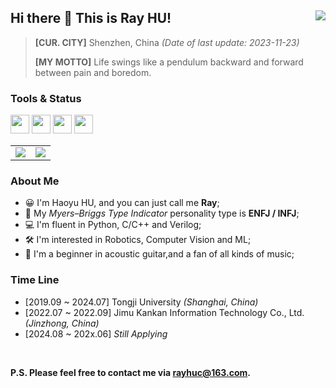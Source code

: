 ## Hi there 👋 This is Ray HU! <img align="right" src="https://komarev.com/ghpvc/?username=RayCorleone" />

> **[CUR. CITY]** Shenzhen, China *(Date of last update: 2023-11-23)*
>
> **[MY MOTTO]** Life swings like a pendulum backward and forward between pain and boredom.

### **Tools &  Status**</br>

<code><img height="30" src="https://upload.wikimedia.org/wikipedia/commons/thumb/c/c3/Python-logo-notext.svg/220px-Python-logo-notext.svg.png"></code>
<code><img height="30" src="https://upload.wikimedia.org/wikipedia/commons/7/77/Arm_logo_2017.svg"></code>
<code><img height="30" src="https://upload.wikimedia.org/wikipedia/commons/9/96/Pytorch_logo.png"></code>
<code><img height="30" src="https://www.qt.io/hubfs/qt-design-system/assets/logos/qt-logo.svg"></code>

<table cellspacing="0" cellpadding="0">
  <tr align="center" valign="middle">
    <td><img align="center" src="https://github-readme-stats.vercel.app/api?username=RayCorleone&show_icons=true&count_private=true&hide=contribs"></td>
    <td><img align="center" src="https://github-readme-stats.vercel.app/api/top-langs/?username=RayCorleone&layout=compact&hide=VHDL,Assembly,SystemVerilog,Tcl,Shell"></td>
  </tr>
</table>

### **About Me**

- 😀 I'm Haoyu HU, and you can just call me **Ray**;
- 📰 My *Myers–Briggs Type Indicator* personality type is **ENFJ / INFJ**;
- 💻 I'm fluent in Python, C/C++ and Verilog;
- 🛠 I'm interested in Robotics, Computer Vision and ML;
- 🎸 I'm a beginner in acoustic guitar,and a fan of all kinds of music;

### Time Line

- [2019.09 ~ 2024.07] Tongji University *(Shanghai, China)*
- [2022.07 ~ 2022.09] Jimu Kankan Information Technology Co., Ltd. *(Jinzhong, China)*
- [2024.08 ~ 202x.06] *Still Applying*

</br>

**P.S. Please feel free to contact me via [rayhuc@163.com](mailto:rayhuc@163.com).**

